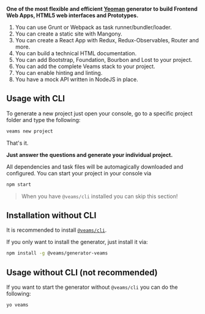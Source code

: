 [//]: # ({{#wrapWith "content-section"}})

[//]: # ({{#wrapWith "grid-row"}})
[//]: #     ({{#wrapWith "grid-col" colClasses="is-col-tablet-l-8"}})


**One of the most flexible and efficient <a href="http://yeoman.io">Yeoman</a> generator to build Frontend Web Apps, HTML5 web interfaces and Prototypes.**

1. You can use Grunt or Webpack as task runner/bundler/loader.
1. You can create a static site with Mangony.
1. You can create a React App with Redux, Redux-Observables, Router and more.
1. You can build a technical HTML documentation.
1. You can add Bootstrap, Foundation, Bourbon and Lost to your project.
1. You can add the complete Veams stack to your project.
1. You can enable hinting and linting.
1. You have a mock API written in NodeJS in place.

## Usage with CLI

To generate a new project just open your console, go to a specific project folder and type the following:

``` bash
veams new project
```

That's it.

**Just answer the questions and generate your individual project.**

All dependencies and task files will be automagically downloaded and configured. You can start your project in your console via 

``` bash
npm start
```
[//]: #     ({{/wrapWith}})
[//]: # ({{/wrapWith}})

[//]: # ({{/wrapWith}})
[//]: # ({{#wrapWith "content-section"}})

[//]: # ({{#wrapWith "grid-row"}})
[//]: #     ({{#wrapWith "grid-col" colClasses="is-col-tablet-l-8"}})

> When you have `@veams/cli` installed you can skip this section!

[//]: #     ({{/wrapWith}})
[//]: # ({{/wrapWith}})

[//]: # ({{#wrapWith "grid-row"}})
[//]: #     ({{#wrapWith "grid-col" colClasses="is-col-mobile-l-6"}})

## Installation without CLI


It is recommended to install [`@veams/cli`](https://github.com/Veams/cli).

If you only want to install the generator, just install it via:
 
``` bash
npm install -g @veams/generator-veams
```

[//]: #     ({{/wrapWith}})
[//]: #     ({{#wrapWith "grid-col" colClasses="is-col-mobile-l-6"}})

## Usage without CLI (not recommended)

If you want to start the generator without `@veams/cli` you can do the following:

```bash
yo veams
```

[//]: #     ({{/wrapWith}})
[//]: # ({{/wrapWith}})

[//]: # ({{/wrapWith}})